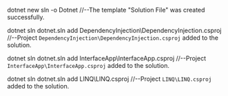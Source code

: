 dotnet new sln -o Dotnet 
//--The template "Solution File" was created successfully.

dotnet sln dotnet.sln add DependencyInjection\DependencyInjection.csproj
//--Project `DependencyInjection\DependencyInjection.csproj` added to the solution.

dotnet sln dotnet.sln add InterfaceApp\InterfaceApp.csproj
//--Project `InterfaceApp\InterfaceApp.csproj` added to the solution.

dotnet sln dotnet.sln add LINQ\LINQ.csproj
//--Project `LINQ\LINQ.csproj` added to the solution.